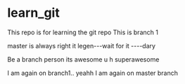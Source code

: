 # learn_git
This repo is for learning the git repo
This is branch 1

master is always right
it legen---wait for it ----dary	


Be a branch  person its awesome
u h superawesome

I am again on branch1.. yeahh
I am again on master branch
